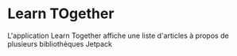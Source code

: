 # Learn TOgether
L'application Learn Together affiche une liste d'articles à propos de 
plusieurs bibliothèques Jetpack
